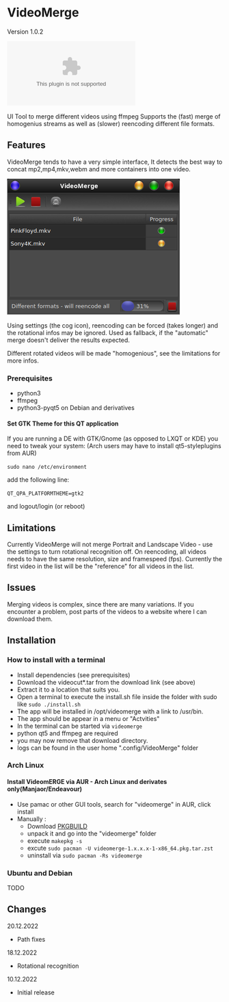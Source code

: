 # VideoMerge
Version 1.0.2

![Download](https://github.com/kanehekili/VideoMerge/releases/download/1.0.2/videomerge1.0.2.tar)

UI Tool to merge different videos using ffmpeg
Supports the (fast) merge of homogenius streams as well as (slower) reencoding different file formats. 

## Features
VideoMerge tends to have a very simple interface, It detects the best way to concat mp2,mp4,mkv,webm and more containers into one video. 

![Screenshot](https://github.com/kanehekili/VideoMerge/blob/main/Merge1.png)

Using settings (the cog icon), reencoding can be forced (takes longer) and the rotational infos may be ignored. Used as fallback, if the "automatic" merge doesn't deliver the results expected.  

Different rotated videos will be made "homogenious", see the limitations for more infos. 

### Prerequisites
* python3
* ffmpeg
* python3-pyqt5 on Debian and derivatives

#### Set GTK Theme for this QT application
If you are running a DE with GTK/Gnome (as opposed to LXQT or KDE) you need to tweak your system:
(Arch users may have to install qt5-styleplugins from AUR)

`sudo nano /etc/environment`

add the following line:

`QT_QPA_PLATFORMTHEME=gtk2`

and logout/login (or reboot)


## Limitations
Currently VideoMerge will not merge Portrait and Landscape Video - use the settings to turn rotational recognition off. 
On reencoding, all videos needs to have the same resolution, size and framespeed (fps). Currently the first video in the list will be the "reference" for all videos in the list. 

## Issues
Merging videos is complex, since there are many variations. If you encounter a problem, post parts of the videos to a website where I can download them. 

## Installation

### How to install with a terminal
* Install dependencies (see prerequisites)
* Download the videocut*.tar from the download link (see above)
* Extract it to a location that suits you.
* Open a terminal to execute the install.sh file inside the folder with sudo like `sudo ./install.sh`
* The app will be installed in /opt/videomerge with a link to /usr/bin. 
* The app should be appear in a menu or "Actvities"
* In the terminal can be started via `videomerge`
* python qt5 and ffmpeg are required
* you may now remove that download directory.
* logs can be found in the user home ".config/VideoMerge" folder


### Arch Linux
#### Install VideomERGE via AUR - Arch Linux and derivates only(Manjaor/Endeavour) 
* Use pamac or other GUI tools, search for "videomerge" in AUR, click install
* Manually :
    * Download [PKGBUILD ](https://aur.archlinux.org/cgit/aur.git/tree/PKGBUILD?h=videomerge)
    * unpack it and go into the "videomerge" folder
    * execute `makepkg -s`
    * excute `sudo pacman -U videomerge-1.x.x.x-1-x86_64.pkg.tar.zst` 
    * uninstall via `sudo pacman -Rs videomerge`

### Ubuntu and Debian
 TODO

## Changes
20.12.2022
* Path fixes

18.12.2022
* Rotational recognition 

10.12.2022
* Initial release







